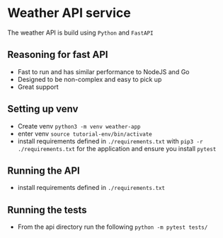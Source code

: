 # Weather API service

The weather API is build using `Python` and `FastAPI`

## Reasoning for fast API

- Fast to run and has similar performance to NodeJS and Go
- Designed to be non-complex and easy to pick up
- Great support

## Setting up venv

- Create venv `python3 -m venv weather-app`
- enter venv `source tutorial-env/bin/activate`
- install requirements defined in `./requirements.txt` with `pip3 -r ./requirements.txt` for the application and ensure you install `pytest`

## Running the API

- install requirements defined in `./requirements.txt`

## Running the tests

- From the api directory run the following `python -m pytest tests/`
